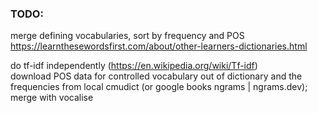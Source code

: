 ### TODO:  
merge defining vocabularies, sort by frequency and POS  
https://learnthesewordsfirst.com/about/other-learners-dictionaries.html  

do tf-idf independently (https://en.wikipedia.org/wiki/Tf-idf)  
download POS data for controlled vocabulary out of dictionary and the frequencies from local cmudict (or google books ngrams | ngrams.dev); merge with vocalise  
